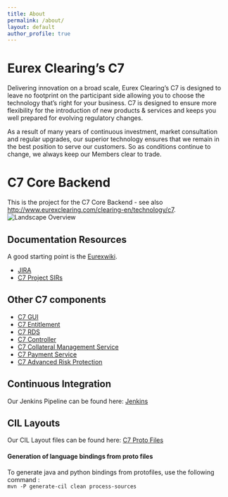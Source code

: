 ```yaml
---
title: About
permalink: /about/
layout: default
author_profile: true
---
```


# Eurex Clearing’s C7

Delivering innovation on a broad scale, Eurex Clearing’s C7 is designed to leave no footprint on the participant side allowing you to choose the technology that’s right for your business. C7 is designed to ensure more flexibility for the introduction of new products & services and keeps you well prepared for evolving regulatory changes.

As a result of many years of continuous investment, market consultation and regular upgrades, our superior technology ensures that we remain in the best position to serve our customers.
So as conditions continue to change, we always keep our Members clear to trade.

# C7 Core Backend
This is the project for the C7 Core Backend - see also http://www.eurexclearing.com/clearing-en/technology/c7.
![Landscape Overview](documentation/installation-guide/images/overview.png)

## Documentation Resources
A good starting point is the [Eurexwiki](http://prosv8.rdev.deutsche-boerse.de/eurexwiki/index.php/Main_Page).

  * [JIRA](https://jiradbg.deutsche-boerse.de/browse/C7)
  * [C7 Project SIRs](https://sire.deutsche-boerse.de/cgiplus-bin/sire/sire.com/query_results.slk?PR=NCA&DN=Container&DN=DCCR&DN=Issue&DN=Project+SIR&SI=&EI=&CM=1&AT=S&AU=&CT=S&SU=&SDDY=&SDMN=&SDYR=&EDDY=&EDMN=&EDYR=&H0=1&N0=&H1=1&N1=&H2=1&N2=&H3=1&N3=&DH0=1&DS0DY=&DS0MN=&DS0YR=&DE0DY=&DE0MN=&DE0YR=&UH0=1&UN0=&US0DY=&US0MN=&US0YR=&UE0DY=&UE0MN=&UE0YR=&UH1=1&UN1=&US1DY=&US1MN=&US1YR=&UE1DY=&UE1MN=&UE1YR=&IH0=1&IN0=&IV0=&IH1=1&IN1=&IV1=&FA=1&F=&RT=D&X=Product&X=Type&X=Current+state&X=Submitter&X=Current+owner&G=Short+description&ACTION=VIEW&ENTITY=QUERY&FC=4&FC1=1&FC2=2&FC3=2&ROLE=Superset%3B&VER=1)

## Other C7 components
  * [C7 GUI](https://github.deutsche-boerse.de/dev/ec-gui-c7)
  * [C7 Entitlement](https://github.deutsche-boerse.de/dev/C7-Entitlement-Core)
  * [C7 RDS](https://github.deutsche-boerse.de/dev/C7-RDS)
  * [C7 Controller](https://github.deutsche-boerse.de/dev/C7-Controller)
  * [C7 Collateral Management Service](https://github.deutsche-boerse.de/dev/C7-Collateral-Core)
  * [C7 Payment Service](https://github.deutsche-boerse.de/dev/eurex-ccs-parent)
  * [C7 Advanced Risk Protection](https://github.deutsche-boerse.de/dev/C7-ARP-Core)

## Continuous Integration
Our Jenkins Pipeline can be found here: [Jenkins](https://scmci1.deutsche-boerse.de/job/Clear/view/Backend%20CI%20Pipeline/)

## CIL Layouts
Our CIL Layout files can be found here: [C7 Proto Files](https://github.deutsche-boerse.de/dev/gts.cilmsg.c7/)
#### Generation of language bindings from proto files
To generate java and python bindings from protofiles, use the following command :  
`mvn -P generate-cil clean process-sources`

